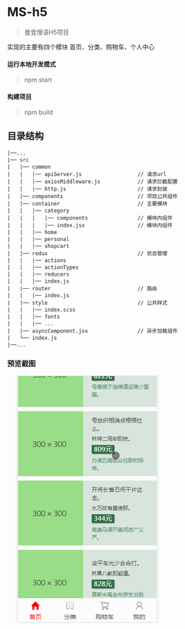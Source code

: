 # MS-h5
> 曼食慢语H5项目

实现的主要有四个模块
首页、分类、购物车、个人中心

#### 运行本地开发模式
> npm start

#### 构建项目
> npm build

## 目录结构

    |──...                 
    |── src
    |   |── common
    |   |   |── apiServer.js                  // 请求url
    |   |   |── axiosMiddleware.js            // 请求拦截配置
    |   |   |── http.js                       // 请求封装
    |   |── components                        // 项目公共组件 
    |   |── container                         // 主要模块
    |   |   |── category
    |   |   |   |── components                // 模块内组件
    |   |   |   |── index.jsx                 // 模块内组件
    |   |   |── home
    |   |   |── personal
    |   |   |── shopcart
    |   |── redux                             // 状态管理          
    |   |   |── actions
    |   |   |── actionTypes
    |   |   |── reducers
    |   |   |── index.js
    |   |── router                            // 路由
    |   |   |── index.js
    |   |── style                             // 公共样式
    |   |   |── index.scss
    |   |   |── fonts
    |   |   |── ...
    |   |── asyncComponent.jsx                // 异步加载组件
    |   └── index.js
    |──...



### 预览截图

![截图](https://github.com/FredaFei/React_MS_H5/blob/master/preview.gif)